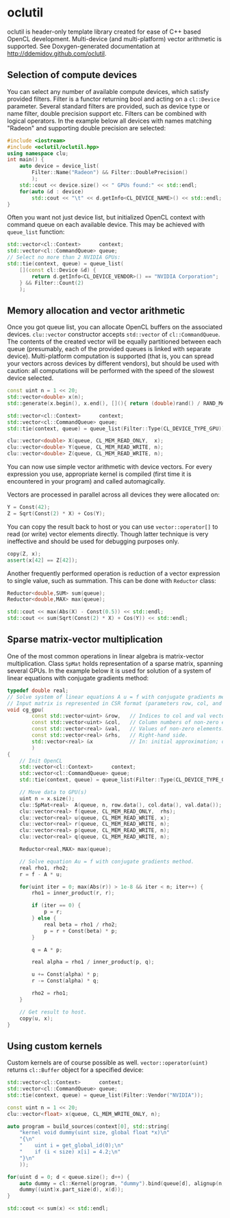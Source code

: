 oclutil
=======

oclutil is header-only template library created for ease of C++ based OpenCL
development. Multi-device (and multi-platform) vector arithmetic is supported.
See Doxygen-generated documentation at http://ddemidov.github.com/oclutil.

Selection of compute devices
----------------------------

You can select any number of available compute devices, which satisfy provided
filters. Filter is a functor returning bool and acting on a `cl::Device`
parameter. Several standard filters are provided, such as device type or name
filter, double precision support etc. Filters can be combined with logical
operators. In the example below all devices with names matching "Radeon" and
supporting double precision are selected:
```C++
#include <iostream>
#include <oclutil/oclutil.hpp>
using namespace clu;
int main() {
    auto device = device_list(
        Filter::Name("Radeon") && Filter::DoublePrecision()
        );
    std::cout << device.size() << " GPUs found:" << std::endl;
    for(auto &d : device)
        std::cout << "\t" << d.getInfo<CL_DEVICE_NAME>() << std::endl;
}
```

Often you want not just device list, but initialized OpenCL context with
command queue on each available device. This may be achieved with `queue_list`
function:
```C++
std::vector<cl::Context>      context;
std::vector<cl::CommandQueue> queue;
// Select no more than 2 NVIDIA GPUs:
std::tie(context, queue) = queue_list(
    [](const cl::Device &d) {
        return d.getInfo<CL_DEVICE_VENDOR>() == "NVIDIA Corporation";
    } && Filter::Count(2)
    );
```

Memory allocation and vector arithmetic
---------------------------------------

Once you got queue list, you can allocate OpenCL buffers on the associated
devices. `clu::vector` constructor accepts `std::vector` of `cl::CommandQueue`.
The contents of the created vector will be equally partitioned between each
queue (presumably, each of the provided queues is linked with separate device). 
Multi-platform computation is supported (that is, you can spread your vectors
across devices by different vendors), but should be used with caution: all
computations will be performed with the speed of the slowest device selected.
```C++
const uint n = 1 << 20;
std::vector<double> x(n);
std::generate(x.begin(), x.end(), [](){ return (double)rand() / RAND_MAX; });

std::vector<cl::Context>      context;
std::vector<cl::CommandQueue> queue;
std::tie(context, queue) = queue_list(Filter::Type(CL_DEVICE_TYPE_GPU));

clu::vector<double> X(queue, CL_MEM_READ_ONLY,  x);
clu::vector<double> Y(queue, CL_MEM_READ_WRITE, n);
clu::vector<double> Z(queue, CL_MEM_READ_WRITE, n);
```

You can now use simple vector arithmetic with device vectors. For every
expression you use, appropriate kernel is compiled (first time it is
encountered in your program) and called automagically.

Vectors are processed in parallel across all devices they were allocated on:
```C++
Y = Const(42);
Z = Sqrt(Const(2) * X) + Cos(Y);
```

You can copy the result back to host or you can use `vector::operator[]` to
read (or write) vector elements directly. Though latter technique is very
ineffective and should be used for debugging purposes only.
```C++
copy(Z, x);
assert(x[42] == Z[42]);
```

Another frequently performed operation is reduction of a vector expression to
single value, such as summation. This can be done with `Reductor` class:
```C++
Reductor<double,SUM> sum(queue);
Reductor<double,MAX> max(queue);

std::cout << max(Abs(X) - Const(0.5)) << std::endl;
std::cout << sum(Sqrt(Const(2) * X) + Cos(Y)) << std::endl;
```

Sparse matrix-vector multiplication
-----------------------------------

One of the most common operations in linear algebra is matrix-vector
multiplication. Class `SpMat` holds representation of a sparse matrix,
spanning several GPUs. In the example below it is used for solution of a system
of linear equations with conjugate gradients method:
```C++
typedef double real;
// Solve system of linear equations A u = f with conjugate gradients method.
// Input matrix is represented in CSR format (parameters row, col, and val).
void cg_gpu(
        const std::vector<uint> &row,   // Indices to col and val vectors.
        const std::vector<uint> &col,   // Column numbers of non-zero elements.
        const std::vector<real> &val,   // Values of non-zero elements.
        const std::vector<real> &rhs,   // Right-hand side.
        std::vector<real> &x            // In: initial approximation; out: result.
        )
{
    // Init OpenCL
    std::vector<cl::Context>      context;
    std::vector<cl::CommandQueue> queue;
    std::tie(context, queue) = queue_list(Filter::Type(CL_DEVICE_TYPE_GPU));

    // Move data to GPU(s)
    uint n = x.size();
    clu::SpMat<real>  A(queue, n, row.data(), col.data(), val.data());
    clu::vector<real> f(queue, CL_MEM_READ_ONLY,  rhs);
    clu::vector<real> u(queue, CL_MEM_READ_WRITE, x);
    clu::vector<real> r(queue, CL_MEM_READ_WRITE, n);
    clu::vector<real> p(queue, CL_MEM_READ_WRITE, n);
    clu::vector<real> q(queue, CL_MEM_READ_WRITE, n);

    Reductor<real,MAX> max(queue);

    // Solve equation Au = f with conjugate gradients method.
    real rho1, rho2;
    r = f - A * u;

    for(uint iter = 0; max(Abs(r)) > 1e-8 && iter < n; iter++) {
        rho1 = inner_product(r, r);

        if (iter == 0) {
            p = r;
        } else {
            real beta = rho1 / rho2;
            p = r + Const(beta) * p;
        }

        q = A * p;

        real alpha = rho1 / inner_product(p, q);

        u += Const(alpha) * p;
        r -= Const(alpha) * q;

        rho2 = rho1;
    }

    // Get result to host.
    copy(u, x);
}
```

Using custom kernels
--------------------

Custom kernels are of course possible as well. `vector::operator(uint)` returns
`cl::Buffer` object for a specified device:
```C++
std::vector<cl::Context>      context;
std::vector<cl::CommandQueue> queue;
std::tie(context, queue) = queue_list(Filter::Vendor("NVIDIA"));

const uint n = 1 << 20;
clu::vector<float> x(queue, CL_MEM_WRITE_ONLY, n);

auto program = build_sources(context[0], std::string(
    "kernel void dummy(uint size, global float *x)\n"
    "{\n"
    "    uint i = get_global_id(0);\n"
    "    if (i < size) x[i] = 4.2;\n"
    "}\n"
    ));

for(uint d = 0; d < queue.size(); d++) {
    auto dummy = cl::Kernel(program, "dummy").bind(queue[d], alignup(n, 256), 256);
    dummy((uint)x.part_size(d), x(d));
}

std::cout << sum(x) << std::endl;
```
